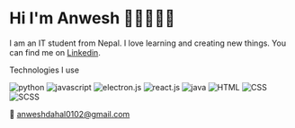 
# **Hi I'm Anwesh 👋🏽👨🏽‍💻**

I am an IT student from Nepal. I love learning and creating new things. You can find me on [Linkedin](https://www.linkedin.com/in/anwesh-dahal-3240b819b).

Technologies I use

![python]( https://img.shields.io/static/v1?style=for-the-badge&logo=python&label=python&message=%20&color=yellow "Python") ![javascript](https://img.shields.io/static/v1?style=for-the-badge&logo=javascript&label=Javascript&message=%20&color=orange "Javascript")    ![electron.js](https://img.shields.io/static/v1?style=for-the-badge&logo=electron&label=electron.js&message=%20&color=blue) ![react.js](https://img.shields.io/static/v1?style=for-the-badge&logo=react&label=react.js&message=%20&color=61dbfb) ![java](https://img.shields.io/static/v1?style=for-the-badge&logo=java&label=java&message=%20&color=red) ![HTML](https://img.shields.io/static/v1?style=for-the-badge&logo=html5&label=HTML5&message=%20&color=orange) ![CSS](https://img.shields.io/static/v1?style=for-the-badge&logo=css3&label=css3&message=%20&color=blue) ![SCSS](https://img.shields.io/static/v1?style=for-the-badge&logo=sass&label=SCSS&message=%20&color=magenta)

📧 anweshdahal0102@gmail.com
